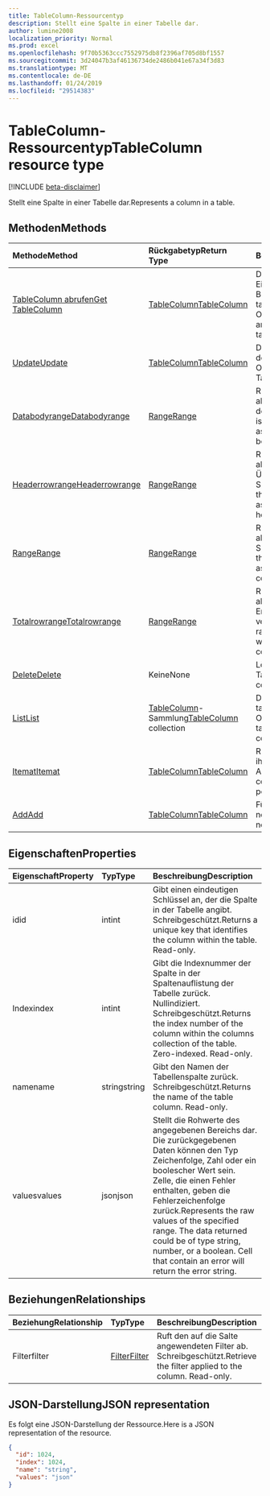```yaml
---
title: TableColumn-Ressourcentyp
description: Stellt eine Spalte in einer Tabelle dar.
author: lumine2008
localization_priority: Normal
ms.prod: excel
ms.openlocfilehash: 9f70b5363ccc7552975db8f2396af705d8bf1557
ms.sourcegitcommit: 3d24047b3af46136734de2486b041e67a34f3d83
ms.translationtype: MT
ms.contentlocale: de-DE
ms.lasthandoff: 01/24/2019
ms.locfileid: "29514383"
---
```

# <a name="tablecolumn-resource-type"></a><span data-ttu-id="c3d90-103">TableColumn-Ressourcentyp</span><span class="sxs-lookup"><span data-stu-id="c3d90-103">TableColumn resource type</span></span>

[!INCLUDE [beta-disclaimer](../../includes/beta-disclaimer.md)]

<span data-ttu-id="c3d90-104">Stellt eine Spalte in einer Tabelle dar.</span><span class="sxs-lookup"><span data-stu-id="c3d90-104">Represents a column in a table.</span></span>


## <a name="methods"></a><span data-ttu-id="c3d90-105">Methoden</span><span class="sxs-lookup"><span data-stu-id="c3d90-105">Methods</span></span>

| <span data-ttu-id="c3d90-106">Methode</span><span class="sxs-lookup"><span data-stu-id="c3d90-106">Method</span></span>           | <span data-ttu-id="c3d90-107">Rückgabetyp</span><span class="sxs-lookup"><span data-stu-id="c3d90-107">Return Type</span></span>    |<span data-ttu-id="c3d90-108">Beschreibung</span><span class="sxs-lookup"><span data-stu-id="c3d90-108">Description</span></span>|
|:---------------|:--------|:----------|
|[<span data-ttu-id="c3d90-109">TableColumn abrufen</span><span class="sxs-lookup"><span data-stu-id="c3d90-109">Get TableColumn</span></span>](../api/tablecolumn-get.md) | [<span data-ttu-id="c3d90-110">TableColumn</span><span class="sxs-lookup"><span data-stu-id="c3d90-110">TableColumn</span></span>](tablecolumn.md) |<span data-ttu-id="c3d90-111">Dient zum Lesen der Eigenschaften und der Beziehungen des tableColumn-Objekts.</span><span class="sxs-lookup"><span data-stu-id="c3d90-111">Read properties and relationships of tableColumn object.</span></span>|
|[<span data-ttu-id="c3d90-112">Update</span><span class="sxs-lookup"><span data-stu-id="c3d90-112">Update</span></span>](../api/tablecolumn-update.md) | [<span data-ttu-id="c3d90-113">TableColumn</span><span class="sxs-lookup"><span data-stu-id="c3d90-113">TableColumn</span></span>](tablecolumn.md) |<span data-ttu-id="c3d90-114">Dient zum Aktualisieren des TableColumn-Objekts.</span><span class="sxs-lookup"><span data-stu-id="c3d90-114">Update TableColumn object.</span></span> |
|[<span data-ttu-id="c3d90-115">Databodyrange</span><span class="sxs-lookup"><span data-stu-id="c3d90-115">Databodyrange</span></span>](../api/tablecolumn-databodyrange.md)|[<span data-ttu-id="c3d90-116">Range</span><span class="sxs-lookup"><span data-stu-id="c3d90-116">Range</span></span>](range.md)|<span data-ttu-id="c3d90-117">Ruft das Bereichsobjekt ab, das mit dem Datenteil der Spalte verknüpft ist.</span><span class="sxs-lookup"><span data-stu-id="c3d90-117">Gets the range object associated with the data body of the column.</span></span>|
|[<span data-ttu-id="c3d90-118">Headerrowrange</span><span class="sxs-lookup"><span data-stu-id="c3d90-118">Headerrowrange</span></span>](../api/tablecolumn-headerrowrange.md)|[<span data-ttu-id="c3d90-119">Range</span><span class="sxs-lookup"><span data-stu-id="c3d90-119">Range</span></span>](range.md)|<span data-ttu-id="c3d90-120">Ruft das Bereichsobjekt ab, das mit der Überschriftenzeile der Spalte verknüpft ist.</span><span class="sxs-lookup"><span data-stu-id="c3d90-120">Gets the range object associated with the header row of the column.</span></span>|
|[<span data-ttu-id="c3d90-121">Range</span><span class="sxs-lookup"><span data-stu-id="c3d90-121">Range</span></span>](../api/tablecolumn-range.md)|[<span data-ttu-id="c3d90-122">Range</span><span class="sxs-lookup"><span data-stu-id="c3d90-122">Range</span></span>](range.md)|<span data-ttu-id="c3d90-123">Ruft das Bereichsobjekt ab, das mit der gesamten Spalte verknüpft ist.</span><span class="sxs-lookup"><span data-stu-id="c3d90-123">Gets the range object associated with the entire column.</span></span>|
|[<span data-ttu-id="c3d90-124">Totalrowrange</span><span class="sxs-lookup"><span data-stu-id="c3d90-124">Totalrowrange</span></span>](../api/tablecolumn-totalrowrange.md)|[<span data-ttu-id="c3d90-125">Range</span><span class="sxs-lookup"><span data-stu-id="c3d90-125">Range</span></span>](range.md)|<span data-ttu-id="c3d90-126">Ruft das Bereichsobjekt ab, das mit der Ergebniszeile der Spalte verknüpft ist.</span><span class="sxs-lookup"><span data-stu-id="c3d90-126">Gets the range object associated with the totals row of the column.</span></span>|
|[<span data-ttu-id="c3d90-127">Delete</span><span class="sxs-lookup"><span data-stu-id="c3d90-127">Delete</span></span>](../api/tablecolumn-delete.md)|<span data-ttu-id="c3d90-128">Keine</span><span class="sxs-lookup"><span data-stu-id="c3d90-128">None</span></span>|<span data-ttu-id="c3d90-129">Löscht die Spalte aus der Tabelle.</span><span class="sxs-lookup"><span data-stu-id="c3d90-129">Deletes the column from the table.</span></span>|
|[<span data-ttu-id="c3d90-130">List</span><span class="sxs-lookup"><span data-stu-id="c3d90-130">List</span></span>](../api/tablecolumn-list.md) | <span data-ttu-id="c3d90-131">[TableColumn](tablecolumn.md)-Sammlung</span><span class="sxs-lookup"><span data-stu-id="c3d90-131">[TableColumn](tablecolumn.md) collection</span></span> |<span data-ttu-id="c3d90-132">Dient zum Abrufen der tableColumn-Objektsammlung.</span><span class="sxs-lookup"><span data-stu-id="c3d90-132">Get tableColumn object collection.</span></span> |
|[<span data-ttu-id="c3d90-133">Itemat</span><span class="sxs-lookup"><span data-stu-id="c3d90-133">Itemat</span></span>](../api/tablecolumncollection-itemat.md)|[<span data-ttu-id="c3d90-134">TableColumn</span><span class="sxs-lookup"><span data-stu-id="c3d90-134">TableColumn</span></span>](tablecolumn.md)|<span data-ttu-id="c3d90-135">Ruft eine Spalte anhand ihrer Position in der Auflistung ab.</span><span class="sxs-lookup"><span data-stu-id="c3d90-135">Gets a column based on its position in the collection.</span></span>|
|[<span data-ttu-id="c3d90-136">Add</span><span class="sxs-lookup"><span data-stu-id="c3d90-136">Add</span></span>](../api/tablecolumncollection-add.md)|[<span data-ttu-id="c3d90-137">TableColumn</span><span class="sxs-lookup"><span data-stu-id="c3d90-137">TableColumn</span></span>](tablecolumn.md)|<span data-ttu-id="c3d90-138">Fügt der Tabelle eine neue Spalte hinzu.</span><span class="sxs-lookup"><span data-stu-id="c3d90-138">Adds a new column to the table.</span></span>|

## <a name="properties"></a><span data-ttu-id="c3d90-139">Eigenschaften</span><span class="sxs-lookup"><span data-stu-id="c3d90-139">Properties</span></span>
| <span data-ttu-id="c3d90-140">Eigenschaft</span><span class="sxs-lookup"><span data-stu-id="c3d90-140">Property</span></span>     | <span data-ttu-id="c3d90-141">Typ</span><span class="sxs-lookup"><span data-stu-id="c3d90-141">Type</span></span>   |<span data-ttu-id="c3d90-142">Beschreibung</span><span class="sxs-lookup"><span data-stu-id="c3d90-142">Description</span></span>|
|:---------------|:--------|:----------|
|<span data-ttu-id="c3d90-143">id</span><span class="sxs-lookup"><span data-stu-id="c3d90-143">id</span></span>|<span data-ttu-id="c3d90-144">int</span><span class="sxs-lookup"><span data-stu-id="c3d90-144">int</span></span>|<span data-ttu-id="c3d90-p101">Gibt einen eindeutigen Schlüssel an, der die Spalte in der Tabelle angibt. Schreibgeschützt.</span><span class="sxs-lookup"><span data-stu-id="c3d90-p101">Returns a unique key that identifies the column within the table. Read-only.</span></span>|
|<span data-ttu-id="c3d90-147">Index</span><span class="sxs-lookup"><span data-stu-id="c3d90-147">index</span></span>|<span data-ttu-id="c3d90-148">int</span><span class="sxs-lookup"><span data-stu-id="c3d90-148">int</span></span>|<span data-ttu-id="c3d90-p102">Gibt die Indexnummer der Spalte in der Spaltenauflistung der Tabelle zurück. Nullindiziert. Schreibgeschützt.</span><span class="sxs-lookup"><span data-stu-id="c3d90-p102">Returns the index number of the column within the columns collection of the table. Zero-indexed. Read-only.</span></span>|
|<span data-ttu-id="c3d90-152">name</span><span class="sxs-lookup"><span data-stu-id="c3d90-152">name</span></span>|<span data-ttu-id="c3d90-153">string</span><span class="sxs-lookup"><span data-stu-id="c3d90-153">string</span></span>|<span data-ttu-id="c3d90-p103">Gibt den Namen der Tabellenspalte zurück. Schreibgeschützt.</span><span class="sxs-lookup"><span data-stu-id="c3d90-p103">Returns the name of the table column. Read-only.</span></span>|
|<span data-ttu-id="c3d90-156">values</span><span class="sxs-lookup"><span data-stu-id="c3d90-156">values</span></span>|<span data-ttu-id="c3d90-157">json</span><span class="sxs-lookup"><span data-stu-id="c3d90-157">json</span></span>|<span data-ttu-id="c3d90-p104">Stellt die Rohwerte des angegebenen Bereichs dar. Die zurückgegebenen Daten können den Typ Zeichenfolge, Zahl oder ein boolescher Wert sein. Zelle, die einen Fehler enthalten, geben die Fehlerzeichenfolge zurück.</span><span class="sxs-lookup"><span data-stu-id="c3d90-p104">Represents the raw values of the specified range. The data returned could be of type string, number, or a boolean. Cell that contain an error will return the error string.</span></span>|

## <a name="relationships"></a><span data-ttu-id="c3d90-161">Beziehungen</span><span class="sxs-lookup"><span data-stu-id="c3d90-161">Relationships</span></span>
| <span data-ttu-id="c3d90-162">Beziehung</span><span class="sxs-lookup"><span data-stu-id="c3d90-162">Relationship</span></span> | <span data-ttu-id="c3d90-163">Typ</span><span class="sxs-lookup"><span data-stu-id="c3d90-163">Type</span></span>   |<span data-ttu-id="c3d90-164">Beschreibung</span><span class="sxs-lookup"><span data-stu-id="c3d90-164">Description</span></span>|
|:---------------|:--------|:----------|
|<span data-ttu-id="c3d90-165">Filter</span><span class="sxs-lookup"><span data-stu-id="c3d90-165">filter</span></span>|[<span data-ttu-id="c3d90-166">Filter</span><span class="sxs-lookup"><span data-stu-id="c3d90-166">Filter</span></span>](filter.md)|<span data-ttu-id="c3d90-p105">Ruft den auf die Salte angewendeten Filter ab. Schreibgeschützt.</span><span class="sxs-lookup"><span data-stu-id="c3d90-p105">Retrieve the filter applied to the column. Read-only.</span></span>|

## <a name="json-representation"></a><span data-ttu-id="c3d90-169">JSON-Darstellung</span><span class="sxs-lookup"><span data-stu-id="c3d90-169">JSON representation</span></span>

<span data-ttu-id="c3d90-170">Es folgt eine JSON-Darstellung der Ressource.</span><span class="sxs-lookup"><span data-stu-id="c3d90-170">Here is a JSON representation of the resource.</span></span>

<!-- {
  "blockType": "resource",
  "optionalProperties": [

  ],
  "@odata.type": "microsoft.graph.tableColumn"
}-->

```json
{
  "id": 1024,
  "index": 1024,
  "name": "string",
  "values": "json"
}

```

<!-- uuid: 8fcb5dbc-d5aa-4681-8e31-b001d5168d79
2015-10-25 14:57:30 UTC -->
<!--
{
  "type": "#page.annotation",
  "description": "TableColumn resource",
  "keywords": "",
  "section": "documentation",
  "tocPath": "",
  "suppressions": [
    "Error: /api-reference/beta/resources/tablecolumn.md:\r\n      Exception processing links.\r\n    System.ArgumentException: Link Definition was null. Link text: !INCLUDE [beta-disclaimer](../../includes/beta-disclaimer.md)\r\n      at ApiDoctor.Validation.DocFile.get_LinkDestinations()\r\n      at ApiDoctor.Validation.DocSet.ValidateLinks(Boolean includeWarnings, String[] relativePathForFiles, IssueLogger issues, Boolean requireFilenameCaseMatch, Boolean printOrphanedFiles)"
  ]
}
-->
